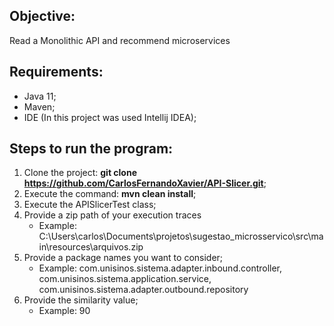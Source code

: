 ## Objective: ##
Read a Monolithic API and recommend microservices

## Requirements: ##
- Java 11;
- Maven;
- IDE (In this project was used Intellij IDEA);

## Steps to run the program: ##
1. Clone the project: **git clone https://github.com/CarlosFernandoXavier/API-Slicer.git**;
2. Execute the command: **mvn clean install**;
3. Execute the APISlicerTest class;
4. Provide a zip path of your execution traces
   - Example: C:\Users\carlos\Documents\projetos\sugestao_microsservico\src\main\resources\arquivos.zip
5. Provide a package names you want to consider;
   - Example: com.unisinos.sistema.adapter.inbound.controller, com.unisinos.sistema.application.service, com.unisinos.sistema.adapter.outbound.repository
6. Provide the similarity value;
   - Example: 90


